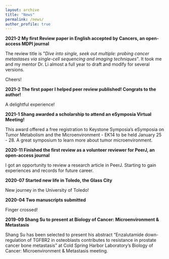 ```yaml
---
layout: archive
title: "News"
permalink: /news/
author_profile: true
---
```

<b>2021-2 My first Review paper in English accepted by Cancers, an open-access MDPI journal</b> 

The review title is "<i>Dive into single, seek out multiple: probing cancer metastases via single-cell sequencing and imaging techniques</i>".
It took me and my mentor Dr. Li almost a full year to draft and modify for several versions.

Cheers!

<b>2021-2 The first paper I helped peer review published! Congrats to the author!</b> 

A delightful experience!

<b>2021-1 Shang awarded a scholarship to attend an eSymposia Virtual Meeting!</b> 

This award offered a free registration to Keystone Symposia’s eSymposia on Tumor Metabolism and the Microenvironment - EK14 to be held January 25 - 28. A great symposium to learn more about tumor microenvironment.

<b>2020-11 Finished the first review as a volunteer reviewer for PeerJ, an open-access journal</b> 

I got an opportunity to review a research article in PeerJ. Starting to gain experiences and records for future career.

<b>2020-07 Started new life in Toledo, the Glass City</b> 

New journey in the University of Toledo!

<b>2020-04 Two manuscripts submitted</b> 

Finger crossed!

<b>2019-09 Shang Su to present at Biology of Cancer: Microenvironment & Metastasis</b> 

Shang Su has been selected to present his abstract “Enzalutamide down-regulation of TGFBR2 in osteoblasts contributes to resistance in prostate cancer bone metastasis” at Cold Spring Harbor Laboratory’s Biology of Cancer: Microenvironment & Metastasis meeting. 


